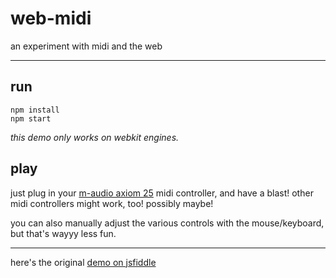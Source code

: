 # web-midi
an experiment with midi and the web

---


## run

    npm install
    npm start

*this demo only works on webkit engines.*


## play

just plug in your [m-audio axiom 25][2] midi controller, and have a blast!
other midi controllers might work, too! possibly maybe!

you can also manually adjust the various controls with the mouse/keyboard, but that's wayyy less fun.


---


here's the original [demo on jsfiddle][1]



[1]: http://jsfiddle.net/eliranmal/zobcyfvt/
[2]: https://m-audio.com/products/view/axiom-25
